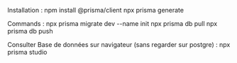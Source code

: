 Installation :
npm install @prisma/client
npx prisma generate

Commands :
npx prisma migrate dev --name init
npx prisma db pull
npx prisma db push

Consulter Base de données sur navigateur (sans regarder sur postgre) :
npx prisma studio
